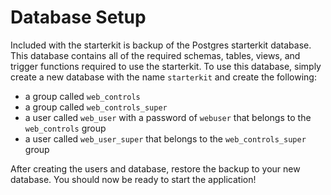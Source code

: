 # Database Setup

Included with the starterkit is backup of the Postgres starterkit database. This database contains all of the required schemas, tables, views, and trigger functions required to use the starterkit. To use this database, simply create a new database with the name `starterkit` and create the following:

* a group called `web_controls`
* a group called `web_controls_super`
* a user called `web_user` with a password of `webuser` that belongs to the `web_controls` group
* a user called `web_user_super` that belongs to the `web_controls_super` group

After creating the users and database, restore the backup to your new database. You should now be ready to start the application!
